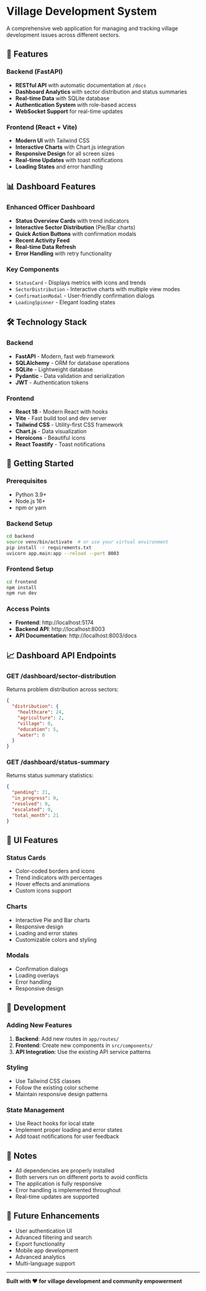 # Village Development System

A comprehensive web application for managing and tracking village development issues across different sectors.

## 🚀 Features

### Backend (FastAPI)
- **RESTful API** with automatic documentation at `/docs`
- **Dashboard Analytics** with sector distribution and status summaries
- **Real-time Data** with SQLite database
- **Authentication System** with role-based access
- **WebSocket Support** for real-time updates

### Frontend (React + Vite)
- **Modern UI** with Tailwind CSS
- **Interactive Charts** with Chart.js integration
- **Responsive Design** for all screen sizes
- **Real-time Updates** with toast notifications
- **Loading States** and error handling

## 📊 Dashboard Features

### Enhanced Officer Dashboard
- **Status Overview Cards** with trend indicators
- **Interactive Sector Distribution** (Pie/Bar charts)
- **Quick Action Buttons** with confirmation modals
- **Recent Activity Feed**
- **Real-time Data Refresh**
- **Error Handling** with retry functionality

### Key Components
- `StatusCard` - Displays metrics with icons and trends
- `SectorDistribution` - Interactive charts with multiple view modes
- `ConfirmationModal` - User-friendly confirmation dialogs
- `LoadingSpinner` - Elegant loading states

## 🛠️ Technology Stack

### Backend
- **FastAPI** - Modern, fast web framework
- **SQLAlchemy** - ORM for database operations
- **SQLite** - Lightweight database
- **Pydantic** - Data validation and serialization
- **JWT** - Authentication tokens

### Frontend
- **React 18** - Modern React with hooks
- **Vite** - Fast build tool and dev server
- **Tailwind CSS** - Utility-first CSS framework
- **Chart.js** - Data visualization
- **Heroicons** - Beautiful icons
- **React Toastify** - Toast notifications

## 🚀 Getting Started

### Prerequisites
- Python 3.9+
- Node.js 16+
- npm or yarn

### Backend Setup
```bash
cd backend
source venv/bin/activate  # or use your virtual environment
pip install -r requirements.txt
uvicorn app.main:app --reload --port 8003
```

### Frontend Setup
```bash
cd frontend
npm install
npm run dev
```

### Access Points
- **Frontend**: http://localhost:5174
- **Backend API**: http://localhost:8003
- **API Documentation**: http://localhost:8003/docs

## 📈 Dashboard API Endpoints

### GET /dashboard/sector-distribution
Returns problem distribution across sectors:
```json
{
  "distribution": {
    "healthcare": 24,
    "agriculture": 2,
    "village": 0,
    "education": 5,
    "water": 0
  }
}
```

### GET /dashboard/status-summary
Returns status summary statistics:
```json
{
  "pending": 21,
  "in_progress": 0,
  "resolved": 0,
  "escalated": 0,
  "total_month": 21
}
```

## 🎨 UI Features

### Status Cards
- Color-coded borders and icons
- Trend indicators with percentages
- Hover effects and animations
- Custom icons support

### Charts
- Interactive Pie and Bar charts
- Responsive design
- Loading and error states
- Customizable colors and styling

### Modals
- Confirmation dialogs
- Loading overlays
- Error handling
- Responsive design

## 🔧 Development

### Adding New Features
1. **Backend**: Add new routes in `app/routes/`
2. **Frontend**: Create new components in `src/components/`
3. **API Integration**: Use the existing API service patterns

### Styling
- Use Tailwind CSS classes
- Follow the existing color scheme
- Maintain responsive design patterns

### State Management
- Use React hooks for local state
- Implement proper loading and error states
- Add toast notifications for user feedback

## 📝 Notes

- All dependencies are properly installed
- Both servers run on different ports to avoid conflicts
- The application is fully responsive
- Error handling is implemented throughout
- Real-time updates are supported

## 🔮 Future Enhancements

- User authentication UI
- Advanced filtering and search
- Export functionality
- Mobile app development
- Advanced analytics
- Multi-language support

---

**Built with ❤️ for village development and community empowerment**
